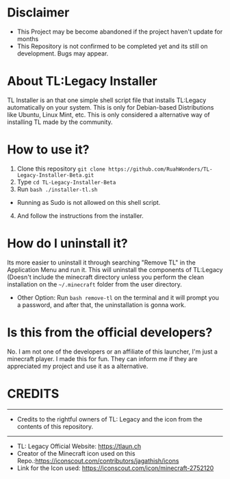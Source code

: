 # Disclaimer
- This Project may be become abandoned if the project haven't update for months
- This Repository is not confirmed to be completed yet and its still on development. Bugs may appear. 

# About TL:Legacy Installer
TL Installer is an that one simple shell script file that installs TL:Legacy automatically on your system. This is only for Debian-based Distributions like Ubuntu, Linux Mint, etc. This is only considered a alternative way of installing TL made by the community.

# How to use it?
1. Clone this repository 
``git clone https://github.com/RuahWonders/TL-Legacy-Installer-Beta.git``
2. Type ``cd TL-Legacy-Installer-Beta``
3. Run ``bash ./installer-tl.sh``
- Running as Sudo is not allowed on this shell script.
4. And follow the instructions from the installer.

# How do I uninstall it?
Its more easier to uninstall it through searching "Remove TL" in the Application Menu and run it. This will uninstall the components of TL:Legacy (Doesn't include the minecraft directory unless you perform the clean installation on the  `~/.minecraft` folder from the user directory.

- Other Option:
Run ``bash remove-tl`` on the terminal and it will prompt you a password, and after that, the uninstallation is gonna work. 

# Is this from the official developers?
No. I am not one of the developers or an affiliate of this launcher, I'm just a minecraft player. I made this for fun. They can inform me if they are appreciated my project and use it as a alternative.

# **CREDITS**
--------------
- Credits to the rightful owners of TL: Legacy and the icon from the contents of this repository.
-------------
- TL: Legacy Official Website: https://tlaun.ch
- Creator of the Minecraft icon used on this Repo.:https://iconscout.com/contributors/jagathish/icons
- Link for the Icon used: https://iconscout.com/icon/minecraft-2752120

